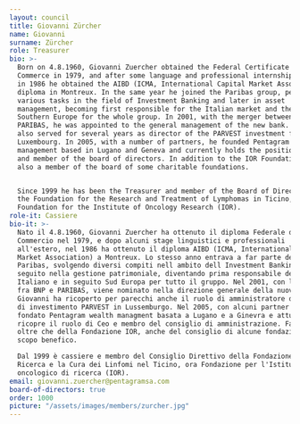 ```yaml
---
layout: council
title: Giovanni Zürcher
name: Giovanni
surname: Zürcher
role: Treasurer
bio: >-
  Born on 4.8.1960, Giovanni Zuercher obtained the Federal Certificate of
  Commerce in 1979, and after some language and professional internships abroad,
  in 1986 he obtained the AIBD (ICMA, International Capital Market Association)
  diploma in Montreux. In the same year he joined the Paribas group, performing
  various tasks in the field of Investment Banking and later in asset
  management, becoming first responsible for the Italian market and then
  Southern Europe for the whole group. In 2001, with the merger between BNP and
  PARIBAS, he was appointed to the general management of the new bank. Giovanni
  also served for several years as director of the PARVEST investment fund in
  Luxembourg. In 2005, with a number of partners, he founded Pentagram wealth
  management based in Lugano and Geneva and currently holds the position of CEO
  and member of the board of directors. In addition to the IOR Foundation, he is
  also a member of the board of some charitable foundations.


  Since 1999 he has been the Treasurer and member of the Board of Directors of
  the Foundation for the Research and Treatment of Lymphomas in Ticino, now the
  Foundation for the Institute of Oncology Research (IOR).
role-it: Cassiere
bio-it: >-
  Nato il 4.8.1960, Giovanni Zuercher ha ottenuto il diploma Federale di
  Commercio nel 1979, e dopo alcuni stage linguistici e professionali
  all'estero, nel 1986 ha ottenuto il diploma AIBD (ICMA, International Capital
  Market Association) a Montreux. Lo stesso anno entrava a far parte del gruppo
  Paribas, svolgendo diversi compiti nell ambito dell Investment Banking e in
  seguito nella gestione patrimoniale, diventando prima responsabile del mercato
  Italiano e in seguito Sud Europa per tutto il gruppo. Nel 2001, con la fusione
  fra BNP e PARIBAS, viene nominato nella direzione generale della nuova banca.
  Giovanni ha ricoperto per parecchi anche il ruolo di amministratore del fondo
  di investimento PARVEST in Lussemburgo. Nel 2005, con alcuni partner ha
  fondato Pentagram wealth managment basata a Lugano e a Ginevra e attualmente
  ricopre il ruolo di Ceo e membro del consiglio di amministrazione. Fa parte,
  oltre che della Fondazione IOR, anche del consiglio di alcune fondazioni a
  scopo benefico.

  Dal 1999 è cassiere e membro del Consiglio Direttivo della Fondazione per la
  Ricerca e la Cura dei Linfomi nel Ticino, ora Fondazione per l'Istituto
  oncologico di ricerca (IOR).
email: giovanni.zuercher@pentagramsa.com
board-of-directors: true
order: 1000
picture: "/assets/images/members/zurcher.jpg"
---
```

